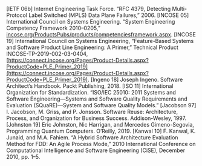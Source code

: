 [IETF 06b] Internet Engineering Task Force. “RFC 4379, Detecting Multi-Protocol Label Switched (MPLS) Data Plane Failures,” 2006. [INCOSE 05] International Council on Systems Engineering. “System Engineering Competency Framework 2010–0205,” [incose.org/ProductsPubs/products/competenciesframework.aspx](http://incose.org/ProductsPubs/products/competenciesframework.aspx). [INCOSE 19] International Council on Systems Engineering, “Feature-Based Systems and Software Product Line Engineering: A Primer,” Technical Product INCOSE-TP-2019-002-03-0404, [https://connect.incose.org/Pages/Product-Details.aspx?ProductCode=PLE_Primer_2019](https://connect.incose.org/Pages/Product-Details.aspx?ProductCode=PLE_Primer_2019). [Ingeno 18] Joseph Ingeno. Software Architect’s Handbook. Packt Publishing, 2018. [ISO 11] International Organization for Standardization. “ISO/IEC 25010: 2011 Systems and Software Engineering—Systems and Software Quality Requirements and Evaluation (SQuaRE)—System and Software Quality Models.” [Jacobson 97] I. Jacobson, M. Griss, and P. Jonsson. Software Reuse: Architecture, Process, and Organization for Business Success. Addison-Wesley, 1997. [Johnston 19] Eric Johnston, Nic Harrigan, and Mercedes Gimeno-Segovia, Programming Quantum Computers. O’Reilly, 2019. [Kanwal 10] F. Kanwal, K. Junaid, and M.A. Fahiem. “A Hybrid Software Architecture Evaluation Method for FDD: An Agile Process Mode,” 2010 International Conference on Computational Intelligence and Software Engineering (CiSE), December 2010, pp. 1–5.